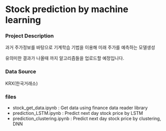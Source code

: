 # Stock prediction by machine learning

### Project Description

과거 주가정보를 바탕으로 기계학습 기법을 이용해 미래 주가를 예측하는 모델생성

유의미한 결과가 나올때 까지 알고리즘들을 업로드할 예정입니다.

### Data Source

KRX(한국거래소)

### files

- stock_get_data.ipynb : Get data using finance data reader library
- prediction_LSTM.ipynb : Predict next day stock price by LSTM
- prediction_clustering.ipynb : Predict next day stock price by clustering, DNN